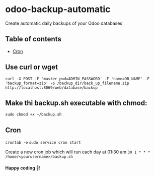 # odoo-backup-automatic
Create automatic daily backups of your Odoo databases

## Table of contents
  - [Cron](#cron)
  
## Use curl or wget
``curl -X POST -F 'master_pwd=ADMIN_PASSWORD' -F 'name=DB_NAME' -F 'backup_format=zip' -o /backup_dir/back_up_filename.zip http://localhost:8069/web/database/backup``

## Make thi backup.sh executable with chmod:
``sudo chmod +x ~/backup.sh``

## Cron
``crontab -e``
``sudo service cron start``

Create a new cron job which will run each day at 01:30 am
``30 1 * * * /home/<yourusername>/backup.sh``

#### Happy coding 🎉!
